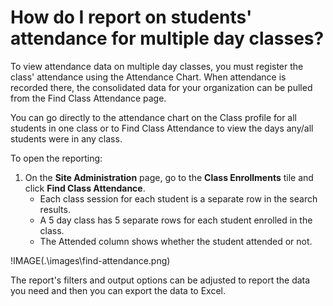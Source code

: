 # How do I report on students' attendance for multiple day classes?

To view attendance data on multiple day classes, you must register the class' attendance using the Attendance Chart. When attendance is recorded there, the consolidated data for your organization can be pulled from the Find Class Attendance page.

You can go directly to the attendance chart on the Class profile for all students in one class or to Find Class Attendance to view the days any/all students were in any class.

To open the reporting:
1.	On the **Site Administration** page, go to the **Class Enrollments** tile and click **Find Class Attendance**. 
     - Each class session for each student is a separate row in the search results. 
     - A 5 day class has 5 separate rows for each student enrolled in the class. 
     - The Attended column shows whether the student attended or not.
 
!IMAGE(.\images\find-attendance.png)

The report's filters and output options can be adjusted to report the data you need and then you can export the data to Excel. 
